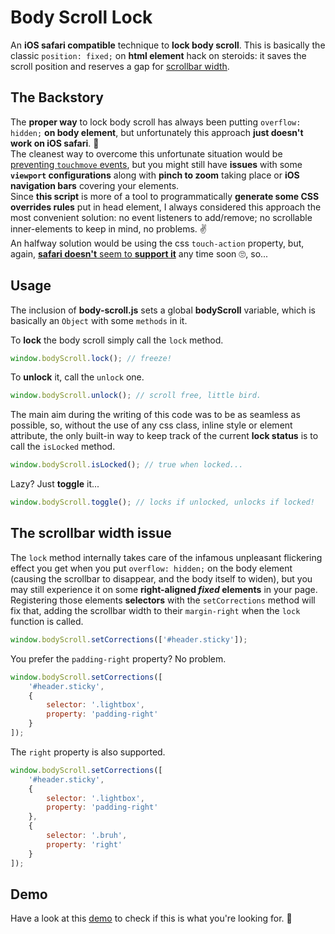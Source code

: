 # Body Scroll Lock

An **iOS safari compatible** technique to **lock body scroll**.
This is basically the classic `position: fixed;` on **html element** hack on steroids: it saves the scroll position and reserves a gap for [scrollbar width](#the-scrollbar-width-issue).

## The Backstory

The **proper way** to lock body scroll has always been putting `overflow: hidden;` **on body element**, but unfortunately this approach **just doesn't work on iOS safari**. 🙅<br>
The cleanest way to overcome this unfortunate situation would be [preventing `touchmove` events](https://github.com/willmcpo/body-scroll-lock), but you might still have **issues** with some **`viewport` configurations** along with **pinch to zoom** taking place or **iOS navigation bars** covering your elements.<br>
Since **this script** is more of a tool to programmatically **generate some CSS overrides rules** put in head element, I always considered this approach the most convenient solution: no event listeners to add/remove; no scrollable inner-elements to keep in mind, no problems. ✌<br>
An halfway solution would be using the css `touch-action` property, but, again, [**safari doesn't** seem to **support it**](https://bugs.webkit.org/show_bug.cgi?id=133112) any time soon 🙄, so...

## Usage

The inclusion of **body-scroll.js** sets a global **bodyScroll** variable, which is basically an `Object` with some `methods` in it.

To **lock** the body scroll simply call the `lock` method.

```javascript
window.bodyScroll.lock(); // freeze!
```

To **unlock** it, call the `unlock` one.

```javascript
window.bodyScroll.unlock(); // scroll free, little bird.
```

The main aim during the writing of this code was to be as seamless as possible, so, without the use of any css class, inline style or element attribute, the only built-in way to keep track of the current **lock status** is to call the `isLocked` method.

```javascript
window.bodyScroll.isLocked(); // true when locked...
```

Lazy? Just **toggle** it...

```javascript
window.bodyScroll.toggle(); // locks if unlocked, unlocks if locked!
```

## The scrollbar width issue

The `lock` method internally takes care of the infamous unpleasant flickering effect you get when you put `overflow: hidden;` on the body element (causing the scrollbar to disappear, and the body itself to widen), but you may still experience it on some **right-aligned _fixed_ elements** in your page.<br>
Registering those elements **selectors** with the `setCorrections` method will fix that, adding the scrollbar width to their `margin-right` when the `lock` function is called.

```javascript
window.bodyScroll.setCorrections(['#header.sticky']);
```

You prefer the `padding-right` property? No problem.

```javascript
window.bodyScroll.setCorrections([
    '#header.sticky',
    {
        selector: '.lightbox',
        property: 'padding-right'
    }
]);
```

The `right` property is also supported.

```javascript
window.bodyScroll.setCorrections([
    '#header.sticky',
    {
        selector: '.lightbox',
        property: 'padding-right'
    },
    {
        selector: '.bruh',
        property: 'right'
    }
]);
```

## Demo

Have a look at this [demo](https://memob0x.github.io/body-scroll-lock/demos/sample-page.html) to check if this is what you're looking for. 🤞
